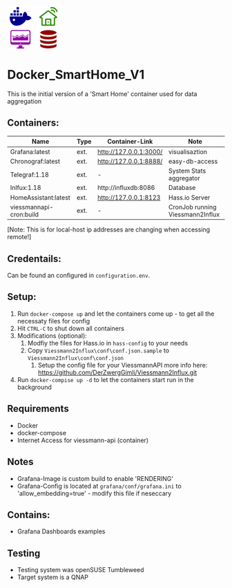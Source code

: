![d_smartHome_logo](d_smartHome_logo.png)

# Docker_SmartHome_V1
This is the initial version of a 'Smart Home' container used for data aggregation 

## Containers:

| Name                      | Type  | Container-Link            | Note                              |
| ---                       | ---   | ---                       | ---                               |
| Grafana:latest            | ext.  | http://127.0.0.1:3000/    | visualisaztion                    |
| Chronograf:latest         | ext.  | http://127.0.0.1:8888/    | easy-db-access                    |
| Telegraf:1.18             | ext.  | -                         | System Stats aggregator           |
| Inlfux:1.18               | ext.  | http://influxdb:8086      | Database                          |
| HomeAssistant:latest      | ext.  | http://127.0.0.1:8123     | Hass.io Server                    |
| viessmannapi-cron:build   | ext.  | -                         | CronJob running Viessmann2Influx  |

[Note: This is for local-host ip addresses are changing when accessing remote!]

## Credentails:
Can be found an configured in `configuration.env`.


## Setup:
1. Run `docker-compose up` and let the containers come up - to get all the necessaty files for config
2. Hit `CTRL-C` to shut down all containers
3. Modifications (optional):
   1. Modfiy the files for Hass.io in `hass-config` to your needs
   2. Copy `Viessmann2Influx\conf\conf.json.sample` to `Viessmann2Influx\conf\conf.json`
      1. Setup the config file for your ViessmannAPI more info here: https://github.com/DerZwergGimli/Viessmann2Influx.git
4. Run `docker-compise up -d` to let the containers start run in the background


## Requirements
- Docker
- docker-compose
- Internet Access for viessmann-api (container) 

## Notes
- Grafana-Image is custom build to enable 'RENDERING'
- Grafana-Config is located at `grafana/conf/grafana.ini` to 'allow_embedding=true' - modify this file if neseccary

## Contains:
- Grafana Dashboards examples


## Testing
- Testing system was openSUSE Tumbleweed 
- Target system is a QNAP